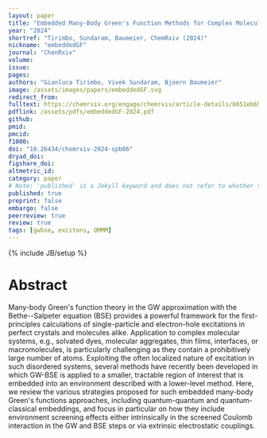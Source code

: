 ```yaml
---
layout: paper
title: "Embedded Many-Body Green's Function Methods for Complex Molecular Systems"
year: "2024"
shortref: "Tirimbo, Sundaram, Baumeier, ChemRxiv (2024)"
nickname: "embeddedGF"
journal: "ChenRxiv"
volume: 
issue: 
pages:  
authors: "Gianluca Tirimbo, Vivek Sundaram, Bjoern Baumeier"
image: /assets/images/papers/embeddedGF.svg
redirect_from: 
fulltext: https://chemrxiv.org/engage/chemrxiv/article-details/6651eb6521291e5d1d3fb397
pdflink: /assets/pdfs/embeddedGF-2024.pdf
github: 
pmid: 
pmcid: 
f1000: 
doi: "10.26434/chemrxiv-2024-spb86"
dryad_doi: 
figshare_doi: 
altmetric_id: 
category: paper
# Note: 'published' is a Jekyll keyword and does not refer to whether the paper is published, but rather to whether this Markdown should be part of the rendered site.
published: true
preprint: false
embargo: false	
peerreview: true
review: true
tags: [gwbse, excitons, QMMM]
---
```

{% include JB/setup %}

# Abstract 

Many-body Green's function theory in the GW approximation with the Bethe--Salpeter equation (BSE) provides a powerful framework for the first-principles calculations of single-particle and electron-hole excitations in perfect crystals and molecules alike. Application to complex molecular systems, e.g., solvated dyes, molecular aggregates, thin films, interfaces, or macromolecules, is particularly challenging as they contain a prohibitively large number of atoms. Exploiting the often localized nature of excitation in such disordered systems, several methods have recently been developed in which GW-BSE is applied to a smaller, tractable region of interest that is embedded into an environment described with a lower-level method. Here, we review the various strategies proposed for such embedded many-body Green's functions approaches, including quantum-quantum and quantum-classical embeddings, and focus in particular on how they include environment screening effects either intrinsically in the screened Coulomb interaction in the GW and BSE steps or via extrinsic electrostatic couplings.
